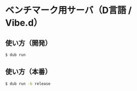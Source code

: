 # ベンチマーク用サーバ（D言語 / Vibe.d）

## 使い方（開発）

```bash
$ dub run
```

## 使い方（本番）

```bash
$ dub run -b release
```